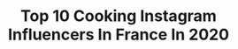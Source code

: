 ---
title: Top 10 Cooking Instagram Influencers In France In 2020
description: >-
  Find top cooking Instagram influencers in France in 2020. Most popular hashtags: #cuisinonsencouleurschallenge #france #bread #vegan.
platform: Instagram
profiles:
  - username: "paula_roide"
    fullname: >-
      Paula
    location: "France"
    followers: 5700
    engagement: 1440
    commentsToLikes: 0.036588
    id: ck5hmhfidlyh10i11byu8tn33
    verified: false
    hashtags: "#classystyle, #rennes, #streetwearfashion, #asos"
  - username: "addfunandmix"
    fullname: >-
      Daljaa
    location: "France"
    followers: 3136
    engagement: 1244
    commentsToLikes: 0.113128
    id: ck0vzfbu58tzc0i19zfu70qmi
    verified: false
    hashtags: "#lamouchequipete"
  - username: "thesmokybird"
    fullname: >-
      Mike A.
    location: "France"
    followers: 9469
    engagement: 1291
    commentsToLikes: 0.084835
    id: ck5zxrmb58jd70i146abf5zi8
    verified: false
    hashtags: "#holygrail, #chickenwings, #centraltexasbbq, #pulltest"
  - username: "asmabaklouti"
    fullname: >-
      Asma Baklouti EP Khammouma
    location: "France"
    followers: 60068
    engagement: 308
    commentsToLikes: 0.072500
    id: ck6tztc6abqrz0j71ilykufyd
    verified: false
    hashtags: "#cordonbleu, #framboisier, #foodlover, #pistachio"
  - username: "thefoodnanny"
    fullname: >-
      The Food Nanny
    location: "France"
    followers: 71101
    engagement: 273
    commentsToLikes: 0.144739
    id: ck13cucvy27es0i1984d3129e
    verified: false
    hashtags: "#kitchen, #biscuits, #belguim, #gnocchi"
  - username: "nina_pavlynyuk"
    fullname: >-
      NinaNina Pavlynyuk
    location: "France"
    followers: 14747
    engagement: 251
    commentsToLikes: 0.029064
    id: ck1354lf0zofy0i19dsmqtbn2
    verified: false
    hashtags: "#model, #warmup, #twix, #mowgli"
  - username: "m.soohee"
    fullname: >-
      Soo Hee
    location: "France"
    followers: 3774
    engagement: 1779
    commentsToLikes: 0.596069
    id: ck15umdxenvui0i19mfo9lvie
    verified: false
    hashtags: "#luxury, #stop, #texturetuesday, #loveyourself"
  - username: "cuisinonsencouleurs"
    fullname: >-
      ✨Salma✨
    location: "France"
    followers: 40220
    engagement: 142
    commentsToLikes: 0.064190
    id: ck1367w7m56co0i199vm657v7
    verified: false
    hashtags: "#cuisinonsencouleurschallenge, #ramadan2020"
  - username: "dubiodansmonbento"
    fullname: >-
      Florence Brun-Pelagalli
    location: "France"
    followers: 11638
    engagement: 493
    commentsToLikes: 0.079334
    id: ck135m21522wf0i19f62e8p6o
    verified: false
    hashtags: "#foodblog, #teatime, #homemadecake, #foodies"
  - username: "foodeaseparis"
    fullname: >-
      PARIS | FOOD | GUIDE | BEST 🏆
    location: "France"
    followers: 36199
    engagement: 368
    commentsToLikes: 0.055438
    id: ck5c4956m0uzo0i112vte8dg7
    verified: false
    hashtags: ""
---